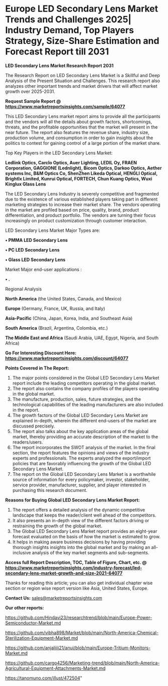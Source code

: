 # Europe LED Secondary Lens Market Trends and Challenges 2025| Industry Demand, Top Players Strategy, Size-Share Estimation and Forecast Report till 2031

<strong>LED Secondary Lens Market Research Report 2031</strong>

The Research Report on LED Secondary Lens Market is a Skillful and Deep Analysis of the Present Situation and Challenges. This research report also analyzes other important trends and market drivers that will affect market growth over 2025-2031.

<strong>Request Sample Report @ <a href=https://www.marketreportsinsights.com/sample/64077>https://www.marketreportsinsights.com/sample/64077</a></strong>

This LED Secondary Lens market report aims to provide all the participants and the vendors will all the details about growth factors, shortcomings, threats, and the profitable opportunities that the market will present in the near future. The report also features the revenue share, industry size, production volume, and consumption in order to gain insights about the politics to contest for gaining control of a large portion of the market share.

Top Key Players in the LED Secondary Lens Market:

<strong>Ledlink Optics, Carclo Optics, Auer Lighting, LEDIL Oy, FRAEN Corporation, GAGGIONE (Lednlight), Bicom Optics, Darkoo Optics, Aether systems Inc, B&M Optics Co, ShenZhen Likeda Optical, HENGLI Optical, Brightlx Limited, Kunrui Optical, FORTECH, Chun Kuang Optics, Wuxi Kinglux Glass Lens</strong>

The LED Secondary Lens Industry is severely competitive and fragmented due to the existence of various established players taking part in different marketing strategies to increase their market share. The vendors operating in the market are profiled based on price, quality, brand, product differentiation, and product portfolio. The vendors are turning their focus increasingly on product customization through customer interaction.

LED Secondary Lens Market Major Types are:

<strong>• PMMA LED Secondary Lens

• PC LED Secondary Lens

• Glass LED Secondary Lens</strong>

Market Major end-user applications :

<strong>• .</strong>

Regional Analysis

</u><strong><b>North America</b></strong> (the United States, Canada, and Mexico)

<strong><b>Europe </b></strong>(Germany, France, UK, Russia, and Italy)

<strong><b>Asia-Pacific</b></strong> (China, Japan, Korea, India, and Southeast Asia)

<strong><b>South America</b></strong> (Brazil, Argentina, Colombia, etc.)

<strong><b>The Middle East and Africa</b></strong> (Saudi Arabia, UAE, Egypt, Nigeria, and South Africa)

<strong>Go For Interesting Discount Here: <a href=https://www.marketreportsinsights.com/discount/64077>https://www.marketreportsinsights.com/discount/64077</a></strong>

<strong>Points Covered in The Report:</strong>
<ol>
  <li>The major points considered in the Global LED Secondary Lens Market report include the leading competitors operating in the global market.</li>
  <li>The report also contains the company profiles of the players operating in the global market.</li>
  <li>The manufacture, production, sales, future strategies, and the technological capabilities of the leading manufacturers are also included in the report.</li>
  <li>The growth factors of the Global LED Secondary Lens Market are explained in-depth, wherein the different end-users of the market are discussed precisely.</li>
  <li>The report also talks about the key application areas of the global market, thereby providing an accurate description of the market to the readers/users.</li>
  <li>The report incorporates the SWOT analysis of the market. In the final section, the report features the opinions and views of the industry experts and professionals. The experts analyzed the export/import policies that are favorably influencing the growth of the Global LED Secondary Lens Market.</li>
  <li>The report on the Global LED Secondary Lens Market is a worthwhile source of information for every policymaker, investor, stakeholder, service provider, manufacturer, supplier, and player interested in purchasing this research document.</li>
</ol>
<strong>Reasons for Buying Global LED Secondary Lens Market Report:</strong>

<ol>
  <li>The report offers a detailed analysis of the dynamic competitive landscape that keeps the reader/client well ahead of the competitors.</li>
  <li>It also presents an in-depth view of the different factors driving or restraining the growth of the global market.</li>
  <li>The Global LED Secondary Lens Market report provides an eight-year forecast evaluated on the basis of how the market is estimated to grow.</li>
  <li>It helps in making aware business decisions by having providing thorough insights insights into the global market and by making an all-inclusive analysis of the key market segments and sub-segments.</li>
</ol>
<strong>Access full Report Description, TOC, Table of Figure, Chart, etc. @ <a href=https://www.marketreportsinsights.com/industry-forecast/led-secondary-lens-market-growth-and-size-2021-64077>https://www.marketreportsinsights.com/industry-forecast/led-secondary-lens-market-growth-and-size-2021-64077</a></strong>


Thanks for reading this article; you can also get individual chapter wise section or region wise report version like Asia, United States, Europe.

<strong>Contact Us:</strong>
sales@marketreportsinsights.com

<strong>Our other reports:</strong>

<a href=https://github.com/Hindavi23/researchtrend/blob/main/Europe-Power-Semiconductor-Market.md>https://github.com/Hindavi23/researchtrend/blob/main/Europe-Power-Semiconductor-Market.md</a>

<a href=https://github.com/vibha898/Market/blob/main/North-America-Chemical-Sterilization-Equipment-Market.md>https://github.com/vibha898/Market/blob/main/North-America-Chemical-Sterilization-Equipment-Market.md</a>

<a href=https://github.com/anjaliiii21/anui/blob/main/Europe-Tritium-Monitors-Market.md>https://github.com/anjaliiii21/anui/blob/main/Europe-Tritium-Monitors-Market.md</a>

<a href=https://github.com/cargo4256/Marketing-trend/blob/main/North-America-Agricultural-Equipment-Attachments-Market.md>https://github.com/cargo4256/Marketing-trend/blob/main/North-America-Agricultural-Equipment-Attachments-Market.md</a>

<a href=https://tanomuno.com/illust/472504>https://tanomuno.com/illust/472504</a>"
